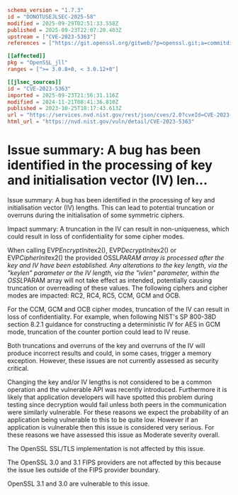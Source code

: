 ```toml
schema_version = "1.7.3"
id = "DONOTUSEJLSEC-2025-58"
modified = 2025-09-29T02:51:33.558Z
published = 2025-09-23T22:07:20.403Z
upstream = ["CVE-2023-5363"]
references = ["https://git.openssl.org/gitweb/?p=openssl.git;a=commitdiff;h=0df40630850fb2740e6be6890bb905d3fc623b2d", "https://git.openssl.org/gitweb/?p=openssl.git;a=commitdiff;h=5f69f5c65e483928c4b28ed16af6e5742929f1ee", "https://www.openssl.org/news/secadv/20231024.txt", "http://www.openwall.com/lists/oss-security/2023/10/24/1", "https://git.openssl.org/gitweb/?p=openssl.git;a=commitdiff;h=0df40630850fb2740e6be6890bb905d3fc623b2d", "https://git.openssl.org/gitweb/?p=openssl.git;a=commitdiff;h=5f69f5c65e483928c4b28ed16af6e5742929f1ee", "https://security.netapp.com/advisory/ntap-20231027-0010/", "https://security.netapp.com/advisory/ntap-20240201-0003/", "https://security.netapp.com/advisory/ntap-20240201-0004/", "https://www.debian.org/security/2023/dsa-5532", "https://www.openssl.org/news/secadv/20231024.txt"]

[[affected]]
pkg = "OpenSSL_jll"
ranges = [">= 3.0.8+0, < 3.0.12+0"]

[[jlsec_sources]]
id = "CVE-2023-5363"
imported = 2025-09-23T21:56:31.116Z
modified = 2024-11-21T08:41:36.810Z
published = 2023-10-25T18:17:43.613Z
url = "https://services.nvd.nist.gov/rest/json/cves/2.0?cveId=CVE-2023-5363"
html_url = "https://nvd.nist.gov/vuln/detail/CVE-2023-5363"
```

# Issue summary: A bug has been identified in the processing of key and initialisation vector (IV) len...

Issue summary: A bug has been identified in the processing of key and initialisation vector (IV) lengths.  This can lead to potential truncation or overruns during the initialisation of some symmetric ciphers.

Impact summary: A truncation in the IV can result in non-uniqueness, which could result in loss of confidentiality for some cipher modes.

When calling EVP*EncryptInit*ex2(), EVP*DecryptInit*ex2() or EVP*CipherInit*ex2() the provided OSSL*PARAM array is processed after the key and IV have been established.  Any alterations to the key length, via the "keylen" parameter or the IV length, via the "ivlen" parameter, within the OSSL*PARAM array will not take effect as intended, potentially causing truncation or overreading of these values.  The following ciphers and cipher modes are impacted: RC2, RC4, RC5, CCM, GCM and OCB.

For the CCM, GCM and OCB cipher modes, truncation of the IV can result in loss of confidentiality.  For example, when following NIST's SP 800-38D section 8.2.1 guidance for constructing a deterministic IV for AES in GCM mode, truncation of the counter portion could lead to IV reuse.

Both truncations and overruns of the key and overruns of the IV will produce incorrect results and could, in some cases, trigger a memory exception.  However, these issues are not currently assessed as security critical.

Changing the key and/or IV lengths is not considered to be a common operation and the vulnerable API was recently introduced. Furthermore it is likely that application developers will have spotted this problem during testing since decryption would fail unless both peers in the communication were similarly vulnerable. For these reasons we expect the probability of an application being vulnerable to this to be quite low. However if an application is vulnerable then this issue is considered very serious. For these reasons we have assessed this issue as Moderate severity overall.

The OpenSSL SSL/TLS implementation is not affected by this issue.

The OpenSSL 3.0 and 3.1 FIPS providers are not affected by this because the issue lies outside of the FIPS provider boundary.

OpenSSL 3.1 and 3.0 are vulnerable to this issue.

